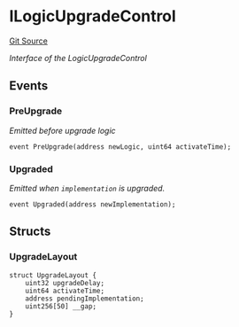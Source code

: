 # ILogicUpgradeControl
[Git Source](https://github.com/TrueWallet/contracts/blob/843930f01013ad22976a2d653f9d67aaa82d54f4/src/interfaces/ILogicUpgradeControl.sol)

*Interface of the LogicUpgradeControl*


## Events
### PreUpgrade
*Emitted before upgrade logic*


```solidity
event PreUpgrade(address newLogic, uint64 activateTime);
```

### Upgraded
*Emitted when `implementation` is upgraded.*


```solidity
event Upgraded(address newImplementation);
```

## Structs
### UpgradeLayout

```solidity
struct UpgradeLayout {
    uint32 upgradeDelay;
    uint64 activateTime;
    address pendingImplementation;
    uint256[50] __gap;
}
```

